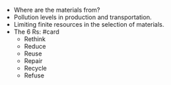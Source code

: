 - Where are the materials from?
- Pollution levels in production and transportation.
- Limiting finite resources in the selection of materials.
- The 6 Rs: #card
	- Rethink
	- Reduce
	- Reuse
	- Repair
	- Recycle
	- Refuse